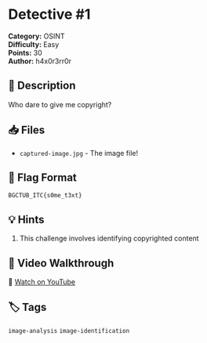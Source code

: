 # Detective #1

**Category:** OSINT  
**Difficulty:** Easy  
**Points:** 30  
**Author:** h4x0r3rr0r

## 📖 Description

Who dare to give me copyright?

## 📥 Files

- `captured-image.jpg` - The image file!

## 🚩 Flag Format

`BGCTUB_ITC{s0me_t3xt}`

## 💡 Hints

1. This challenge involves identifying copyrighted content

## 🎥 Video Walkthrough

🎥 [Watch on YouTube](https://www.youtube.com/watch?v=J9dxHiAODeo&t=22s)

## 🏷️ Tags

`image-analysis` `image-identification`
